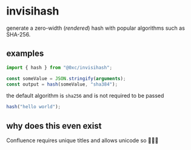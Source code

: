 # invisihash

generate a zero-width (*rendered*) hash with popular algorithms such as SHA-256.

## examples

```js
import { hash } from "@0xc/invisihash";

const someValue = JSON.stringify(arguments);
const output = hash(someValue, "sha384");
```

the default algorithm is `sha256` and is not required to be passed

```js
hash("hello world");
```

## why does this even exist

Confluence requires unique titles and allows unicode so 🚀🚀🚀
